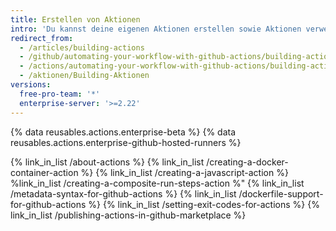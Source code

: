 ```yaml
---
title: Erstellen von Aktionen
intro: 'Du kannst deine eigenen Aktionen erstellen sowie Aktionen verwenden und anpassen, die von der {% data variables.product.prodname_dotcom %}-Community bereitgestellt werden, oder Deine eigenen Aktionen der Communitz bereitstellen.'
redirect_from:
  - /articles/building-actions
  - /github/automating-your-workflow-with-github-actions/building-actions
  - /actions/automating-your-workflow-with-github-actions/building-actions
  - /aktionen/Building-Aktionen
versions:
  free-pro-team: '*'
  enterprise-server: '>=2.22'
---
```


{% data reusables.actions.enterprise-beta %}
{% data reusables.actions.enterprise-github-hosted-runners %}

{% link_in_list /about-actions %}
{% link_in_list /creating-a-docker-container-action %}
{% link_in_list /creating-a-javascript-action %}
%link_in_list /creating-a-composite-run-steps-action %"
{% link_in_list /metadata-syntax-for-github-actions %}
{% link_in_list /dockerfile-support-for-github-actions %}
{% link_in_list /setting-exit-codes-for-actions %}
{% link_in_list /publishing-actions-in-github-marketplace %}
